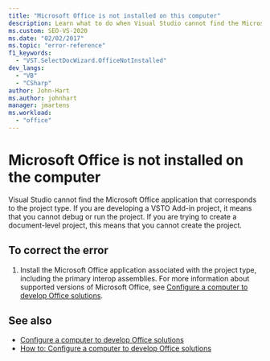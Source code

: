 ```yaml
---
title: "Microsoft Office is not installed on this computer"
description: Learn what to do when Visual Studio cannot find the Microsoft Office application that corresponds to your project type.
ms.custom: SEO-VS-2020
ms.date: "02/02/2017"
ms.topic: "error-reference"
f1_keywords:
  - "VST.SelectDocWizard.OfficeNotInstalled"
dev_langs:
  - "VB"
  - "CSharp"
author: John-Hart
ms.author: johnhart
manager: jmartens
ms.workload:
  - "office"
---
```

# Microsoft Office is not installed on the computer
  Visual Studio cannot find the Microsoft Office application that corresponds to the project type. If you are developing a VSTO Add-in project, it means that you cannot debug or run the project. If you are trying to create a document-level project, this means that you cannot create the project.

## To correct the error

1. Install the Microsoft Office application associated with the project type, including the primary interop assemblies. For more information about supported versions of Microsoft Office, see [Configure a computer to develop Office solutions](../vsto/configuring-a-computer-to-develop-office-solutions.md).

## See also
- [Configure a computer to develop Office solutions](../vsto/configuring-a-computer-to-develop-office-solutions.md)
- [How to: Configure a computer to develop Office solutions](../vsto/how-to-configure-a-computer-to-develop-office-solutions.md)
